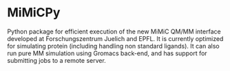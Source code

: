 # MiMiCPy
Python package for efficient execution of the new MiMiC QM/MM interface developed at Forschungszentrum Juelich and EPFL. It is currently optimized for simulating protein (including handling non standard ligands). It can also run pure MM simulation using Gromacs back-end, and has support for submitting jobs to a remote server.
